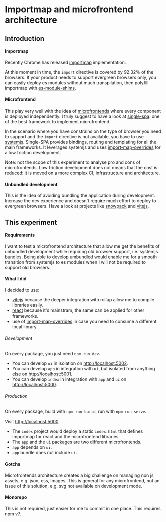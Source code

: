 # Importmap and microfrontend architecture

## Introduction

#### Importmap

Recently Chrome has released [importmap](https://github.com/WICG/import-maps) implementation.

At this moment in time, the `import` directive is covered by 92.32% of the browsers. If your product needs to support evergreen browsers only, you can easily deploy es modules without much transpilation, then polyfill importmap with [es-module-shims](https://github.com/guybedford/es-module-shims).

#### Microfrontend

This play very well with the idea of [microfrontends](https://micro-frontends.org/) where every component is deployed independently. I truly suggest to have a look at [single-spa](https://single-spa.js.org/): one of the best framework to implement microfrontend.


In the scenario where you have constrains on the type of browser you need to support and the `import` directive is not available, you have to use [systemjs](https://github.com/systemjs/systemjs.).
Single-SPA provides bindings, routing and templating for all the main frameworks. It leverages systemjs and uses [import-map-overrides](https://github.com/joeldenning/import-map-overrides) for a low friction development.

Note: not the scope of this experiment to analyse pro and cons of microfrontends. Low friction development does not means that the cost is reduced: it is moved on a more complex CI, infrastructure and architecture.

#### Unbundled development

This is the idea of avoiding bundling the application during development. Increase the dev experience and doesn't require much effort to deploy to evergreen browsers.
Have a look at projects like [snowpack](https://www.snowpack.dev/) and [vitejs](https://vitejs.dev/.).

## This experiment

#### Requirements

I want to test a microfrontend architecture that allow me get the benefits of unbundled development while requiring old browser support, i.e. systemjs bundles.
Being able to develop umbundled would enable me for a smooth transition from systemjs to es modules when I will not be required to support old browsers.

#### What I did

I decided to use:
- [vitejs](https://vitejs.dev/.) because the deeper integration with rollup allow me to compile libraries easily.
- [react](https://reactjs.org/) because it's mainstram, the same can be applied for other frameworks.
- use of [import-map-overrides](https://github.com/joeldenning/import-map-overrides) in case you need to consume a different local library.

###### Development

On every package, you just need `npm run dev`.

- You can develop `ui` in isolation on [http://localhost:5002](http://localhost:5002).
- You can develop `app` in integration with `ui`, but isolated from anything else on [http://localhost:5001](http://localhost:5001).
- You can develop `index` in integration with `app` and `ui` on [http://localhost:5000](http://localhost:5000).

###### Production

On every package, build with `npm run build`, run with `npm run serve`.

Visit [http://localhost:5000](http://localhost:5000).

- The `index` project would deploy a static `index.html` that defines importmap for react and the microfrontend libraries.
- The `app` and the `ui` packages are two different microfrontends.
- `app` depends on `ui`.
- `app` bundle does not include `ui`.

#### Gotcha

Microfrontends architecture creates a big challenge on managing non js assets, e.g. json, css, images. This is general for any microfrontend, not an issue of this solution, e.g. svg not available on development mode.

#### Monorepo

This is not required, just easier for me to commit in one place.
This requires npm v7.